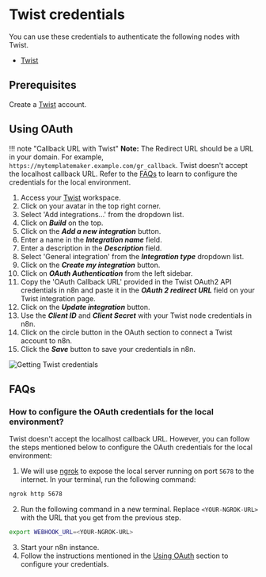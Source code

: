 # Twist credentials

You can use these credentials to authenticate the following nodes with Twist.

- [Twist](/integrations/builtin/app-nodes/n8n-nodes-base.twist/)

## Prerequisites

Create a [Twist](https://twist.com/) account.

## Using OAuth

!!! note "Callback URL with Twist"
    **Note:** The Redirect URL should be a URL in your domain. For example, `https://mytemplatemaker.example.com/gr_callback`. Twist doesn't accept the localhost callback URL. Refer to the [FAQs](#how-to-configure-the-oauth-credentials-for-the-local-environment) to learn to configure the credentials for the local environment.


1. Access your [Twist](https://twist.com) workspace.
2. Click on your avatar in the top right corner.
3. Select 'Add integrations...' from the dropdown list.
4. Click on ***Build*** on the top.
5. Click on the ***Add a new integration*** button.
6. Enter a name in the ***Integration name*** field.
7. Enter a description in the ***Description*** field.
8. Select 'General integration' from the ***Integration type*** dropdown list.
9. Click on the ***Create my integration*** button.
10. Click on ***OAuth Authentication*** from the left sidebar.
11. Copy the 'OAuth Callback URL' provided in the Twist OAuth2 API credentials in n8n and paste it in the ***OAuth 2 redirect URL*** field on your Twist integration page.
12. Click on the ***Update integration*** button.
13. Use the ***Client ID*** and ***Client Secret*** with your Twist node credentials in n8n.
14. Click on the circle button in the OAuth section to connect a Twist account to n8n.
15. Click the ***Save*** button to save your credentials in n8n.

![Getting Twist credentials](/_images/integrations/builtin/credentials/twist/using-oauth.gif)

## FAQs

### How to configure the OAuth credentials for the local environment?
Twist doesn't accept the localhost callback  URL. However, you can follow the steps mentioned below to configure the OAuth credentials for the local environment:
1. We will use [ngrok](https://ngrok.com/) to expose the local server running on port `5678` to the internet. In your terminal, run the following command:
```sh
ngrok http 5678
```
2. Run the following command in a new terminal. Replace `<YOUR-NGROK-URL>` with the URL that you get from the previous step.
```sh
export WEBHOOK_URL=<YOUR-NGROK-URL>
```
3. Start your n8n instance.
4. Follow the instructions mentioned in the [Using OAuth](#using-oauth) section to configure your credentials.
